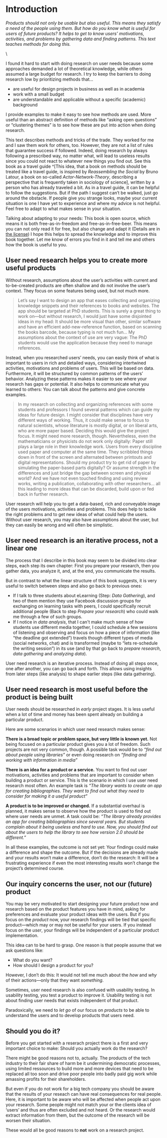 # Introduction

<!-- 
Maybe I should connect these paragraphs better
-->

<!-- 
"Finding" suggests passive/"view from nowhere" researcher. What are alternatives to the "finding" titel?

…to research for useful products?
…to the how and why of user’s work?
-->

*Products should not only be usable but also useful. This means they satisfy a need of the people using them. But how do you know what is useful for users of future products? It helps to get to know users’  motivations, activities, and problems by gathering data and finding patterns. This text teaches methods for doing this.*

\

 I found it hard to start with doing research on user needs because some approaches demanded a lot of  theoretical knowledge, while others assumed a large budget for research.
 I try to keep the barriers to doing research low by prioritizing methods that…

* are useful for design projects in business as well as in academia
* work with a small  budget
* are understandable and applicable without a specific (academic) background
 
 I provide examples to make it easy to see how methods are used. More useful than an abstract  definition of methods like “asking open questions” or “clustering themes” is to see how these are put into action when doing research.

This text describes methods and tricks of the trade. They worked for me and I saw them work for others, too. However, they are not a list of rules that guarantee success if followed. Indeed, doing research by always following a prescribed way, no matter what, will lead to useless results since you could not react to whatever new things you find out. See this book as a travel guide ^[This idea, that a book on methods should be treated like a travel guide, is inspired by _Reassembling the Social_ by Bruno Latour, a book on so-called _Actor-Network-Theory_, describing a perspective that  is frequently taken in sociology of science], written by a person who has already traveled a bit. As in a travel guide, it can be helpful to follow the suggestions. But if the path I suggest can’t be walked, just  go around the obstacle. If people give you strange looks, maybe your current situation is one I have yet to experience and where my advice is not helpful. Feel free to adapt to what makes sense in your situation.

Talking about adapting to your needs: This book is open source, which means it is both free-as-in-freedom and free-as-in-free-beer. This means you can not only read it for free, but also change and adapt it (Details are in [the license](#license)) I hope this helps to spread the knowledge and to improve this book together. Let me know of errors you find in it and tell me and others how the book is useful to you. 

## User need research helps you to create more useful products

Without research, assumptions about the user’s activities with current and to-be-created products are often shallow and do not involve the user’s context. They focus on some features being used, but not much more.

 > Let’s say I want to design an app that eases collecting and organizing knowledge snippets and their references to books and websites. The app should be targeted at PhD students. This is surely a great thing to work on—but without research, I would just have some disjointed ideas in my head: It should be more visual than other, similar software and have an efficient add-new-reference function, based on scanning the books barcode, because typing is not much fun… My assumptions about the context of use are very vague: The PhD students would use the application because they need to manage references.

 Instead, when you researched users’ needs, you can easily think of what is important to users in rich and detailed ways, considering intertwined activities, motivations and problems of users. This will be based on data. Furthermore, it will be structured by common patterns of the users’ behavior. Analyzing these patterns makes it easier to see where your research has gaps or potential. It also helps to communicate what you learned to others: You can talk about the patterns and give concrete examples.

> In my research on collecting and organizing references with some students and professors I found several patterns which can guide my ideas for future design. I might consider that disciplines have very different ways of working. Thus, it could make sense to focus to natural scientists, whose literature is mostly digital, or on liberal arts, who are more paper based. Deciding this would give the project focus. It might need more research, though. Nevertheless, even the mathematicians or physicists do not work only digitally: Paper still plays a large role in their knowledge work. Users from every discipline used paper and computer at the same time. They scribbled things down in front of the screen and alternated between printouts and digital representations. Should my product try to get rid of paper by simulating the paper-based parts digitally? Or assume strength in the differences and just bridge the gap between screen and physical world? 
> And we have not even touched finding and using review works, writing a publication, collaborating with other researchers… all this leading to more ideas that can be discarded, build upon or fed back in further research. 

User research will help you to get a data-based, rich and conveyable image of the users motivations, activities and problems. This does help to tackle the right problems and to get new ideas of what could help the users. Without user research, you may also have assumptions about the user, but they can easily be wrong and will often be simplistic. 

## User need research is an iterative process, not a linear one

The process that I describe in this book may seem to be divided into clear steps, each step its own chapter: First you prepare your research, then you gather data, you analyze it, and, at the end, you communicate the results. 

But in contrast to what the linear structure of this book suggests, it is very useful to switch between steps and also go back to previous ones:

* If I talk to three students about eLearning (Step: *Data Gathering*), and two of them mention they use Facebook discussion groups for exchanging on learning tasks with peers, I could specifically recruit additional people (Back to step *Prepare your research*) who could walk me through a few of such groups.
* If I notice in *data analysis*, that I can't make much sense of how students use different media together, I could  schedule a few sessions of listening and observing and focus on how a piece of information (like “the deadline got extended”) travels though different types of media (social networks, chat) and is transformed (maybe to “lets re-schedule the writing session”) in its use (and by that go back to *prepare research*, *data gathering* and *analyzing data*).

User need research is an iterative process. Instead of doing all steps once, one after another, you can go back and forth. This allows using insights from later steps (like analysis) to shape earlier steps (like data gathering).

## User need research is most useful before the product is being built

User needs should be researched in *early* project stages. It is less useful when a lot of time and money has been spent already on building a particular product.

Here are some scenarios in which user need research makes sense:

**There is a broad topic or problem space, but very little is known yet.**  Not being focused on a particular product gives you a lot of freedom. Such projects are not very common, though. A possible task would be to _“find out about people using libraries”_ or even doing research on _“finding and working with information in media”_

**There is an idea for a product or a service.** You want to find out user motivations, activities and problems that are important to consider when building a product or service. This is the scenario in which I use user need research most often. An example task is  _“The library wants to create an app for creating bibliographies. They want to find out what they need to consider for making it a useful product”_

**A product is to be improved or changed.** If a substantial overhaul is planned, it makes sense to observe how the product is used to find out where user needs are unmet. A task could be:  _“The library already provides an app for creating bibliographies since several years. But students complain about it being useless and hard to use. Now, you should find out about the users to help the library to see how version 2.0 should be different.”_

In all these examples, the outcome is not set yet: Your findings could make a difference and shape the outcome. But if the decisions are already made and your results won’t make a difference, don’t do the research: It will be a frustrating experience if even the most interesting results won’t change the project’s determined course.



## Our inquiry concerns the user, not our (future) product

You may be very motivated to start designing your future product now and research based on the product features you have in mind, asking for preferences and evaluate your product ideas with the users. But if you focus on the *product* now, your research findings will be tied that specific product—which may or may not be useful for your users. If you instead focus on the *user*, your findings will be independent of a particular product implementation.

This idea can to be hard to grasp. One reason is that people assume that we ask questions like:

* What do you want?
* How should I design a product for you?

However, I don’t do this: It would not tell me much about the *how* and *why* of their actions—only that they want *something*. 

Sometimes, user need research is also confused with usability testing. In usability testing, you test a product to improve it. Usability testing is not about finding user needs that exists independent of that product.

Paradoxically, we need to *let go* of our focus on *products* to be able to understand the users and to develop products that users need.

## Should you do it?

Before you get started with a reserach project there is a 
 first and very important choice to make: Should you actually work do the research? 
 
 There might be good reasons not to, actually. The products of the tech industry to their fair share of harm be it undermining democratic processes, using limited ressources to build more and more devices that need to be replaced all too soon and drive poor people into badly paid gig work while amassing profits for their shareholders. 
 
 But even if you do not work for a big tech company you should be aware that the results of your reseach can have real consequences for real people. Here, it is important to be aware who will be affected when people act upon your research. Some  people might not match your or the clients idea of ‘users’ and thus are often excluded and not heard. Or the research would extract information from them, but the outcome of the research will be worsen their situation. 

These would all be good reasons to  **not** work on a research project.

<!-- 


PROBABLY REMOVE; IT IS HARD TO UNDERSTAND THAT THIS BELONGS TO THE MAIN  CHAPTER
In this book, you can expect to learn easy, approachable, easy-to-learn ways to find user needs. Nevertheless, this text is not a collection of recipes and more like a travel guide through your first projects. 

User need research should be done in early project stages. This way, your research can focus on the and your research can have an impact on the project’s outcome. -->

